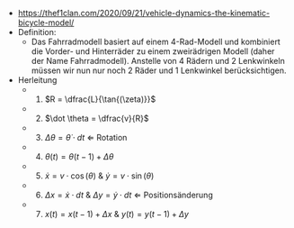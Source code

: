 - https://thef1clan.com/2020/09/21/vehicle-dynamics-the-kinematic-bicycle-model/ 
- Definition: 
	- Das Fahrradmodell basiert auf einem 4-Rad-Modell und kombiniert die Vorder- und Hinterräder zu einem zweirädrigen Modell (daher der Name Fahrradmodell). Anstelle von 4 Rädern und 2 Lenkwinkeln müssen wir nun nur noch 2 Räder und 1 Lenkwinkel berücksichtigen.
- Herleitung
	- 1) $R = \dfrac{L}{\tan{(\zeta)}}$ 
	- 2) $\dot \theta = \dfrac{v}{R}$ 
	- 3) $\Delta \theta = \dot \theta \cdot dt$  $\Leftarrow$ Rotation 
	- 4) $\theta (t) = \theta (t-1) + \Delta \theta$ 
	- 5) $\dot x = v \cdot \cos(\theta)$ & $\dot y = v \cdot \sin(\theta)$ 
	- 6) $\Delta x = \dot x \cdot dt$ & $\Delta y = \dot y \cdot dt$ $\Leftarrow$ Positionsänderung 
	- 7) $x(t) = x(t-1) + \Delta x$ & $y(t) = y(t-1) + \Delta y$ 
